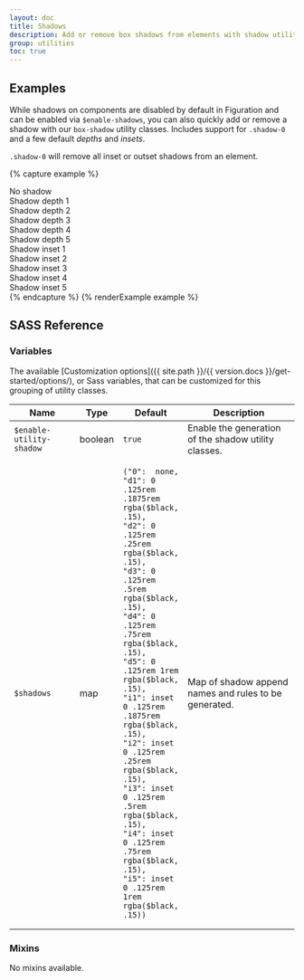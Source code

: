 ```yaml
---
layout: doc
title: Shadows
description: Add or remove box shadows from elements with shadow utilities.
group: utilities
toc: true
---
```


## Examples

While shadows on components are disabled by default in Figuration and can be enabled via `$enable-shadows`, you can also quickly add or remove a shadow with our `box-shadow` utility classes. Includes support for `.shadow-0` and a few default *depths* and *insets*.

`.shadow-0` will remove all inset or outset shadows from an element.

{% capture example %}
<div class="shadow-0 radius p-1 mb-2">No shadow</div>
<div class="shadow-d1 radius p-1 mb-2">Shadow depth 1</div>
<div class="shadow-d2 radius p-1 mb-2">Shadow depth 2</div>
<div class="shadow-d3 radius p-1 mb-2">Shadow depth 3</div>
<div class="shadow-d4 radius p-1 mb-2">Shadow depth 4</div>
<div class="shadow-d5 radius p-1 mb-2">Shadow depth 5</div>
<div class="shadow-i1 radius p-1 mb-2">Shadow inset 1</div>
<div class="shadow-i2 radius p-1 mb-2">Shadow inset 2</div>
<div class="shadow-i3 radius p-1 mb-2">Shadow inset 3</div>
<div class="shadow-i4 radius p-1 mb-2">Shadow inset 4</div>
<div class="shadow-i5 radius p-1 mb-2">Shadow inset 5</div>
{% endcapture %}
{% renderExample example %}

## SASS Reference

### Variables

The available [Customization options]({{ site.path }}/{{ version.docs }}/get-started/options/), or Sass variables, that can be customized for this grouping of utility classes.

<div class="table-scroll">
  <table class="table table-bordered table-striped">
    <thead>
      <tr>
        <th style="width: 100px;">Name</th>
        <th style="width: 50px;">Type</th>
        <th style="width: 50px;">Default</th>
        <th>Description</th>
      </tr>
    </thead>
    <tbody>
      <tr>
        <td><code>$enable-utility-shadow</code></td>
        <td>boolean</td>
        <td><code>true</code></td>
        <td>
          Enable the generation of the shadow utility classes.
        </td>
      </tr>
      <tr>
        <td><code>$shadows</code></td>
        <td>map</td>
        <td>
<pre><code>("0":  none,
"d1": 0 .125rem .1875rem rgba($black, .15),
"d2": 0 .125rem .25rem rgba($black, .15),
"d3": 0 .125rem .5rem rgba($black, .15),
"d4": 0 .125rem .75rem rgba($black, .15),
"d5": 0 .125rem 1rem rgba($black, .15),
"i1": inset 0 .125rem .1875rem rgba($black, .15),
"i2": inset 0 .125rem .25rem rgba($black, .15),
"i3": inset 0 .125rem .5rem rgba($black, .15),
"i4": inset 0 .125rem .75rem rgba($black, .15),
"i5": inset 0 .125rem 1rem rgba($black, .15))</code></pre>
        </td>
        <td>
          Map of shadow append names and rules to be generated.
        </td>
      </tr>
    </tbody>
  </table>
</div>

### Mixins

No mixins available.
